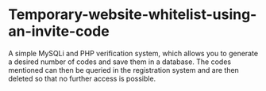 # Temporary-website-whitelist-using-an-invite-code
A simple MySQLi and PHP verification system, which allows you to generate a desired number of codes and save them in a database. The codes mentioned can then be queried in the registration system and are then deleted so that no further access is possible.
